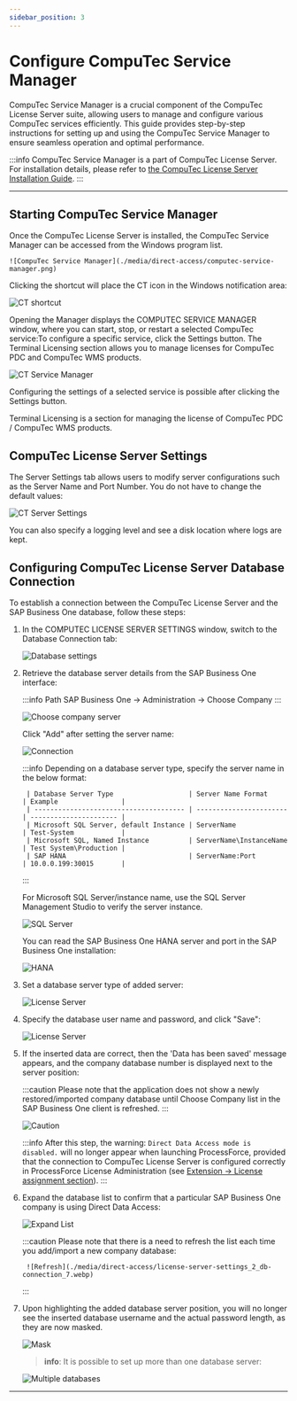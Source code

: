 ```yaml
---
sidebar_position: 3
---
```


# Configure CompuTec Service Manager

CompuTec Service Manager is a crucial component of the CompuTec License Server suite, allowing users to manage and configure various CompuTec services efficiently. This guide provides step-by-step instructions for setting up and using the CompuTec Service Manager to ensure seamless operation and optimal performance.

:::info
    CompuTec Service Manager is a part of CompuTec License Server. For installation details, please refer to  [the CompuTec License Server Installation Guide](./license-server-installation.md).
:::

---

## Starting CompuTec Service Manager

Once the CompuTec License Server is installed, the CompuTec Service Manager can be accessed from the Windows program list.

    ![CompuTec Service Manager](./media/direct-access/computec-service-manager.png)

Clicking the shortcut will place the CT icon in the Windows notification area:

![CT shortcut](./media/direct-access/CT-shortcut.webp)

Opening the Manager displays the COMPUTEC SERVICE MANAGER window, where you can start, stop, or restart a selected CompuTec service:To configure a specific service, click the Settings button. The Terminal Licensing section allows you to manage licenses for CompuTec PDC and CompuTec WMS products.

![CT Service Manager](./media/direct-access/CT-Service-Manager_1.webp)

Configuring the settings of a selected service is possible after clicking the Settings button.

Terminal Licensing is a section for managing the license of CompuTec PDC / CompuTec WMS products.

## CompuTec License Server Settings

The Server Settings tab allows users to modify server configurations such as the Server Name and Port Number. You do not have to change the default values:

![CT Server Settings](./media/direct-access/CT-License-Server-Settings_1_Server-Settings1.webp)

You can also specify a logging level and see a disk location where logs are kept.

## Configuring CompuTec License Server Database Connection

To establish a connection between the CompuTec License Server and the SAP Business One database, follow these steps:

1. In the COMPUTEC LICENSE SERVER SETTINGS window, switch to the Database Connection tab:

    ![Database settings](./media/direct-access/CT-License-Server-Settings_2_Db-Connection_1.webp)

2. Retrieve the database server details from the SAP Business One interface:

    :::info Path
        SAP Business One → Administration → Choose Company
    :::

    ![Choose company server](./media/direct-access/choose-company-server2.webp)

    Click "Add" after setting the server name:

    ![Connection](./media/direct-access/CT-License-Server-Settings_2_Db-Connection_2.webp)

    :::info
        Depending on a database server type, specify the server name in the below format:

        | Database Server Type                   | Server Name Format      | Example                |
        | -------------------------------------- | ----------------------- | ---------------------- |
        | Microsoft SQL Server, default Instance | ServerName              | Test-System            |
        | Microsoft SQL, Named Instance          | ServerName\InstanceName | Test System\Production |
        | SAP HANA                               | ServerName:Port         | 10.0.0.199:30015       |
    :::

    For Microsoft SQL Server/instance name, use the SQL Server Management Studio to verify the server instance.

   ![SQL Server](./media/direct-access/sql-server-management-studio.webp)

    You can read the SAP Business One HANA server and port in the SAP Business One installation:

    ![HANA](./media/direct-access/hana-address.webp)

3. Set a database server type of added server:
  
    ![License Server](./media/direct-access/license-server-settings_2_db-connection_3.webp)

4. Specify the database user name and password, and click "Save":

    ![License Server](./media/direct-access/license-server-settings_2_db-connection_4.webp)

5. If the inserted data are correct, then the 'Data has been saved' message appears, and the company database number is displayed next to the server position:

    :::caution
        Please note that the application does not show a newly restored/imported company database until Choose Company list in the SAP Business One client is refreshed.
    :::

    ![Caution](./media/direct-access/license-server-settings_2_db-connection_5.webp)

    :::info
        After this step, the warning: `Direct Data Access mode is disabled.` will no longer appear when launching ProcessForce, provided that the connection to CompuTec License Server is configured correctly in ProcessForce License Administration (see [Extension → License assignment section](../../installation/first-installation/extension)).
    :::

6. Expand the database list to confirm that a particular SAP Business One company is using Direct Data Access:

    ![Expand List](./media/direct-access/license-server-settings_2_db-connection_6.webp)

    :::caution
        Please note that there is a need to refresh the list each time you add/import a new company database:

        ![Refresh](./media/direct-access/license-server-settings_2_db-connection_7.webp)
    :::

7. Upon highlighting the added database server position, you will no longer see the inserted database username and the actual password length, as they are now masked.

    ![Mask](./media/direct-access/license-server-settings_2_db-connection_8.webp)

    >**info**: It is possible to set up more than one database server:

    ![Multiple databases](./media/direct-access/license-server-settings_2_db-connection_9.webp)

---
